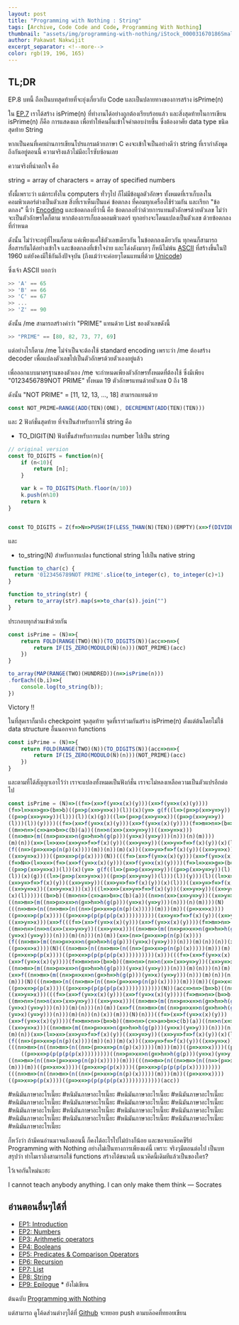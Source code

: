 ```yaml
---
layout: post
title: "Programming with Nothing : String"
tags: [Archive, Code Code and Code, Programming With Nothing]
thumbnail: "assets/img/programming-with-nothing/iStock_000031670186Small.jpg"
author: Pakawat Nakwijit
excerpt_separator: <!--more-->
color: rgb(19, 196, 165)
---
```


## TL;DR
EP.8 บทนี้ ถือเป็นบทสุดท้ายที่จะยุ่งเกี่ยวกับ Code และเป็นปลายทางของการสร้าง isPrime(n)

<!--more-->



ใน [EP.7](http://wp.curve.in.th/programming-with-nothing-vii) เราได้สร้าง isPrime(n) ที่ทำงานได้อย่างถูกต้องเรียบร้อยแล้ว และสิ่งสุดท้ายในการเขียน isPrime(n) ก็คือ การแสดงผล เพื่อทำให้คนอื่นเข้าใจคำตอบง่ายขึ้น ซึ่งต้องอาศัย data type ชนิดสุดท้าย
String

หากเป็นคนที่เคยผ่านการเขียนโปรแกรมด้วยภาษา C คงจะเข้าใจเป็นอย่างดีว่า string ที่เรากำลังพูดถึงกันอยู่ตอนนี้ ความจริงแล้วไม่มีอะไรซับซ้อนเลย

ความจริงที่น่าตกใจ คือ

<div class="blockquote">string = array of characters = array of specified numbers</div>

ทั้งนี้เพราะว่า แม้กระทั่งใน computers ทั่วๆไป ก็ไม่มีข้อมูลตัวอักษร ทั้งหมดที่เราเก็บลงในคอมพิวเตอร์ต่างเป็นตัวเลข สิ่งที่เราเห็นเป็นแค่ ข้อตกลง ที่คอมทุกเครื่องใช้ร่วมกัน และเรียก "ข้อตกลง" นี้ว่า [Encoding](http://en.wikipedia.org/wiki/Character_encoding) และข้อตกลงที่ว่านี้ คือ ข้อตกลงที่ว่าด้วยการแทนตัวอักษรด้วยตัวเลข ไม่ว่าจะเป็นตัวอักษรใดก็ตาม หากต้องการเก็บลงคอมพิวเตอร์ ทุกอย่างจะโดนแปลงเป็นตัวเลข ด้วยข้อตกลงที่กำหนด

ดังนั้น ไม่ว่าจะอยู่ที่ไหนก็ตาม แค่เพียงแค่ใช้ตัวเลขเดียวกัน ในข้อตกลงเดียวกัน ทุกคนก็สามารถสื่อสารกันได้อย่างเข้าใจ และข้อตกลงที่เข้าใจง่าย และโด่งดังมากๆ ก็หนีไม่พ้น [ASCII](http://en.wikipedia.org/wiki/ASCII) ที่สร้างขึ้นในปี 1960 แต่ยังคงมีใช้กันถึงปัจจุบัน (ถึงแม้ว่าจะค่อยๆโดนแทนที่ด้วย [Unicode](https://en.wikipedia.org/wiki/Unicode))

ซึ่งเจ้า ASCII บอกว่า
```js
>> 'A' == 65
>> 'B' == 66
>> 'C' == 67
>> ...
>> 'Z' == 90
```

ดังนั้น /me สามารถสร้างคำว่า "PRIME" แทนด้วย List ของตัวเลขดังนี้

```js
>> "PRIME" == [80, 82, 73, 77, 69]
```

แต่อย่างไรก็ตาม /me ไม่จำเป็นจะต้องใช้ standard encoding เพราะว่า /me ต้องสร้าง decoder เพื่อแปลงตัวเลขไปเป็นตัวอักษรด้วยตัวเองอยู่แล้ว

เพื่อออกแบบมาตรฐานของตัวเอง /me จะกำหนดเพียงตัวอักษรทั้งหมดที่ต้องใช้ ซึ่งมีเพียง "0123456789NOT PRIME" ทั้งหมด 19 ตัวอักษรแทนด้วยตัวเลข 0 ถึง 18

ดังนั้น "NOT PRIME" = [11, 12, 13, ..., 18] สามารถแทนด้วย

```js
const NOT_PRIME=RANGE(ADD(TEN)(ONE), DECREMENT(ADD(TEN)(TEN)))
```

และ 2 ฟังก์ชั่นสุดท้าย ที่จำเป็นสำหรับการใช้ string คือ

* TO_DIGIT(N) ฟังก์ชั่ันสำหรับการแปลง number ไปเป็น string

```js
// original version
const TO_DIGITS = function(n){
    if (n<10){
        return [n];
    } 

    var k = TO_DIGITS(Math.floor(n/10))
    k.push(n%10)
    return k
}


const TO_DIGITS = Z(f=>N=>PUSH(IF(LESS_THAN(N)(TEN))(EMPTY)(x=>f(DIVIDE(N)(TEN))(x)))(MODULO(N)(TEN)));
```

และ

* to_string(N) สำหรับการแปลง functional string ไปเป็น native string

```js
function to_char(c) {
  return '0123456789NOT PRIME'.slice(to_integer(c), to_integer(c)+1)
}

function to_string(str) {
  return to_array(str).map(s=>to_char(s)).join("")
}
```

ประกอบทุกส่วนเข้าด้วยกัน

```js
const isPrime = (N)=>{
    return FOLD(RANGE(TWO)(N))(TO_DIGITS(N))(acc=>n=>{
        return IF(IS_ZERO(MODULO(N)(n)))(NOT_PRIME)(acc)
    })
}

to_array(MAP(RANGE(TWO)(HUNDRED))(n=>isPrime(n)))
.forEach((b,i)=>{
    console.log(to_string(b));
})
```

Victory !!

ในที่สุดเราก็มาถึง checkpoint จุดสุดท้าย จุดที่เราร่วมกันสร้าง isPrime(n) ตั้งแต่ต้นโดยไม่ใช้ data structure อื่นนอกจาก functions

```js
const isPrime = (N)=>{
    return FOLD(RANGE(TWO)(N))(TO_DIGITS(N))(acc=>n=>{
        return IF(IS_ZERO(MODULO(N)(n)))(NOT_PRIME)(acc)
    })
}
```

และตามที่ได้สัญญาเอาไว้ว่า เราจะแปลงทั้งหมดเป็นฟังก์ชั่น เราจะไม่หลงเหลือความเป็นตัวแปรอีกต่อไป

```js
const isPrime = (N)=>((f=>(x=>f(y=>x(x)(y)))(x=>f(y=>x(x)(y))))
(f=>l=>x=>g=>(b=>b)((p=>p(x=>y=>x))(l))(x)(y=> g(f((l=>(p=>p(x=>y=>y))
((p=>p(x=>y=>y))(l)))(l))(x)(g))((l=>(p=>p(x=>y=>x))((p=>p(x=>y=>y))
(l)))(l))(y))))((f=>(x=>f(y=>x(x)(y)))(x=>f(y=>x(x)(y))))(f=>m=>n=>(b=>b)
((m=>n=>(c=>a=>b=>c(b)(a))((n=>n(x=>(x=>y=>y))((x=>y=>x)))
((n=>m=>(m((n=>p=>x=>n(g=>h=>h(g(p)))(y=>x)(y=>y)))(n)))(n)(m))))
(m)(n))(x=>(l=>x=>(x=>y=>f=>f(x)(y))((x=>y=>y))((x=>y=>f=>f(x)(y))(x)(l)))
(f((n=>(p=>x=>p(n(p)(x))))(m))(n))(m)(x))((x=>y=>f=>f(x)(y))((x=>y=>x))
((x=>y=>x))))((p=>x=>p(p(x))))(N))(((f=>(x=>f(y=>x(x)(y)))(x=>f(y=>x(x)(y))))
(f=>N=>(l=>x=>(f=>(x=>f(y=>x(x)(y)))(x=>f(y=>x(x)(y))))(f=>l=>x=>g=>(b=>b)
((p=>p(x=>y=>x))(l))(x)(y=> g(f((l=>(p=>p(x=>y=>y))((p=>p(x=>y=>y))(l)))
(l))(x)(g))((l=>(p=>p(x=>y=>x))((p=>p(x=>y=>y))(l)))(l))(y)))(l)((l=>x=>
(x=>y=>f=>f(x)(y))((x=>y=>y))((x=>y=>f=>f(x)(y))(x)(l)))((x=>y=>f=>f(x)(y))
((x=>y=>x))((x=>y=>x)))(x))((l=>x=>(x=>y=>f=>f(x)(y))((x=>y=>y))((x=>y=>f=>f(x)(y))
(x)(l)))))((b=>b)((m=>n=>(c=>a=>b=>c(b)(a))((n=>n(x=>(x=>y=>y))((x=>y=>x)))
((n=>m=>(m((n=>p=>x=>n(g=>h=>h(g(p)))(y=>x)(y=>y)))(n)))(n)(m))))(N)
(((n=>m=>(n((n=>m=>(n((n=>(p=>x=>p(n(p)(x)))))(m)))(m))((p=>x=>x))))
((p=>x=>p(p(x))))((p=>x=>p(p(p(p(p(x))))))))))((x=>y=>f=>f(x)(y))((x=>y=>x))
((x=>y=>x)))(x=>f(((f=>(x=>f(y=>x(x)(y)))(x=>f(y=>x(x)(y))))(f=>m=>n=>(b=>b)
((m=>n=>(n=>n(x=>(x=>y=>y))((x=>y=>x)))((n=>m=>(m((n=>p=>x=>n(g=>h=>h(g(p)))
(y=>x)(y=>y)))(n)))(m)(n)))(n)(m))(x=>(n=>(p=>x=>p(n(p)(x))))
(f((n=>m=>(m((n=>p=>x=>n(g=>h=>h(g(p)))(y=>x)(y=>y)))(n)))(m)(n))(n))(x))
((p=>x=>x))))(N)(((n=>m=>(n((n=>m=>(n((n=>(p=>x=>p(n(p)(x)))))(m)))(m))((p=>x=>x))))
((p=>x=>p(p(x))))((p=>x=>p(p(p(p(p(x))))))))))(x)))(((f=>(x=>f(y=>x(x)(y)))
(x=>f(y=>x(x)(y))))(f=>m=>n=>(b=>b)((m=>n=>(n=>n(x=>(x=>y=>y))((x=>y=>x)))
((n=>m=>(m((n=>p=>x=>n(g=>h=>h(g(p)))(y=>x)(y=>y)))(n)))(m)(n)))(n)(m))
(x=>f((n=>m=>(m((n=>p=>x=>n(g=>h=>h(g(p)))(y=>x)(y=>y)))(n)))(m)(n))(n)(x))
(m)))(N)(((n=>m=>(n((n=>m=>(n((n=>(p=>x=>p(n(p)(x)))))(m)))(m))((p=>x=>x))))
((p=>x=>p(p(x))))((p=>x=>p(p(p(p(p(x))))))))))))(N))(acc=>n=>(b=>b)((n=>n(x=>(x=>y=>y))
((x=>y=>x)))(((f=>(x=>f(y=>x(x)(y)))(x=>f(y=>x(x)(y))))(f=>m=>n=>(b=>b)
((m=>n=>(n=>n(x=>(x=>y=>y))((x=>y=>x)))((n=>m=>(m((n=>p=>x=>n(g=>h=>h(g(p)))
(y=>x)(y=>y)))(n)))(m)(n)))(n)(m))(x=>f((n=>m=>(m((n=>p=>x=>n(g=>h=>h(g(p)))
(y=>x)(y=>y)))(n)))(m)(n))(n)(x))(m)))(N)(n)))((f=>(x=>f(y=>x(x)(y)))
(x=>f(y=>x(x)(y))))(f=>m=>n=>(b=>b)((m=>n=>(c=>a=>b=>c(b)(a))((n=>n(x=>(x=>y=>y))
((x=>y=>x)))((n=>m=>(m((n=>p=>x=>n(g=>h=>h(g(p)))(y=>x)(y=>y)))(n)))(n)(m))))
(m)(n))(x=>(l=>x=>(x=>y=>f=>f(x)(y))((x=>y=>y))((x=>y=>f=>f(x)(y))(x)(l)))
(f((n=>(p=>x=>p(n(p)(x))))(m))(n))(m)(x))((x=>y=>f=>f(x)(y))((x=>y=>x))((x=>y=>x))))
(((n=>m=>(n((n=>m=>(n((n=>(p=>x=>p(n(p)(x)))))(m)))(m))((p=>x=>x))))((p=>x=>p(p(x))))
    ((p=>x=>p(p(p(p(p(x)))))))))((n=>p=>x=>n(g=>h=>h(g(p)))(y=>x)(y=>y))
((n=>m=>(n((n=>(p=>x=>p(n(p)(x)))))(m)))(((n=>m=>(n((n=>m=>(n((n=>(p=>x=>p(n(p)(x)))))
(m)))(m))((p=>x=>x))))((p=>x=>p(p(x))))((p=>x=>p(p(p(p(p(x)))))))))
(((n=>m=>(n((n=>m=>(n((n=>(p=>x=>p(n(p)(x)))))(m)))(m))((p=>x=>x))))
((p=>x=>p(p(x))))((p=>x=>p(p(p(p(p(x))))))))))))(acc))
```

<span class="tag-en">#หนิมันภาษาอะไรเนี๊ยะ</span> <span class="tag-en">#หนิมันภาษาอะไรเนี๊ยะ</span> <span class="tag-en">#หนิมันภาษาอะไรเนี๊ยะ</span> <span class="tag-en">#หนิมันภาษาอะไรเนี๊ยะ</span> <span class="tag-en">#หนิมันภาษาอะไรเนี๊ยะ</span> <span class="tag-en">#หนิมันภาษาอะไรเนี๊ยะ</span> <span class="tag-en">#หนิมันภาษาอะไรเนี๊ยะ</span> <span class="tag-en">#หนิมันภาษาอะไรเนี๊ยะ</span> <span class="tag-en">#หนิมันภาษาอะไรเนี๊ยะ</span> <span class="tag-en">#หนิมันภาษาอะไรเนี๊ยะ</span> <span class="tag-en">#หนิมันภาษาอะไรเนี๊ยะ</span> <span class="tag-en">#หนิมันภาษาอะไรเนี๊ยะ</span> <span class="tag-en">#หนิมันภาษาอะไรเนี๊ยะ</span> <span class="tag-en">#หนิมันภาษาอะไรเนี๊ยะ</span> <span class="tag-en">#หนิมันภาษาอะไรเนี๊ยะ</span> <span class="tag-en">#หนิมันภาษาอะไรเนี๊ยะ</span> <span class="tag-en">#หนิมันภาษาอะไรเนี๊ยะ</span>

ก็หวังว่า ถ้ามีคนอ่านมาจนถึงตอนนี้ ก็คงได้อะไรไปไม่บ้างก็น้อย และขอจบบล๊อคซีรีย์ Programming with Nothing อย่างไม่เป็นทางการเพียงแค่นี้ เพราะ จริงๆมีตอนต่อไป เป็นบทสรุปว่า ทำไมเราถึงสามารถใช้ functions สร้างได้ขนาดนี้ แนวคิดนี้เดิมทีแล้วเป็นของใคร?

ไว้เจอกันใหม่นะฮะ

<div class="blockquote">
I cannot teach anybody anything. I can only make them think
― Socrates</div>

## อ่านตอนอื่นๆได้ที่
* [EP1: Introduction](http://wp.curve.in.th/programming-with-nothing-i)
* [EP2: Numbers](http://wp.curve.in.th/programming-with-nothing-ii)
* [EP3: Arithmetic operators](http://wp.curve.in.th/programming-with-nothing-ii)
* [EP4: Booleans](http://wp.curve.in.th/programming-with-nothing-iv)
* [EP5: Predicates & Comparison Operators](http://wp.curve.in.th/programming-with-nothing-v)
* [EP6: Recursion](http://wp.curve.in.th/programming-with-nothing-vi)
* [EP7: List](http://wp.curve.in.th/programming-with-nothing-vii)
* [EP8: String](http://wp.curve.in.th/programming-with-nothing-viii)
* [EP9: Epilogue](http://wp.curve.in.th/programming-with-nothing-ix) * ยังไม่เขียน

ต้นฉบับ [Programming with Nothing](https://codon.com/programming-with-nothing)

แต่สามารถ ดูโค้ดส่วนต่างๆได้ที่ [Github](https://github.com/chameleonTK/programming-with-nothing-js) จะทยอย push ตามบล๊อคที่ทยอยเขียน